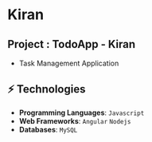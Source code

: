 # Kiran

## Project : TodoApp - Kiran
- Task Management Application 


## ⚡ Technologies

* **Programming Languages**: `Javascript` 
* **Web Frameworks**: `Angular` `Nodejs`
* **Databases**: `MySQL` 
